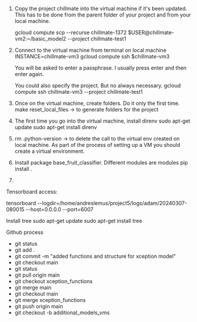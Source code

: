 
1. Copy the project chillmate into the virtual machine if it's been updated. This has to be done from the parent folder of your project and from your local machine.

      gcloud compute scp --recurse chillmate-1372 $USER@chillmate-vm2:~/basic_model2 --project chillmate-test1

2. Connect to the virtual machine from terminal on local machine
      INSTANCE=chillmate-vm3
      gcloud compute ssh $chillmate-vm3

      You will be asked to enter a passphrase. I usually press enter and then enter again.

      You could also specify the project. But no always necessary.
      gcloud compute ssh chillmate-vm3 --project chillmate-test1

3. Once on the virtual machine, create folders. Do it only the first time.
      make reset_local_files -> to generate folders for the project

4. The first time you go into the virtual machine, install direnv
      sudo apt-get update
      sudo apt-get install direnv
5. rm .python-version -> to delete the call to the virtual env created on local machine. As part of the process of setting up a VM you should create a virtual environment.

6. Install package base_fruit_classifier. Different modules are modules
      pip install .

7.
Tensorboard access:

tensorboard --logdir=/home/andreslemus/project5/logs/adam/20240307-080015 --host=0.0.0.0 --port=6007


Install tree
sudo apt-get update
sudo apt-get install tree


Github process
- git status
- git add .
- git commit -m "added functions and structure for xception model"
- git checkout main
- git status
- git pull origin main
- git checkout xception_functions
- git merge main
- git checkout main
- git merge xception_functions
- git push origin main
- git checkout -b additional_models_vms
